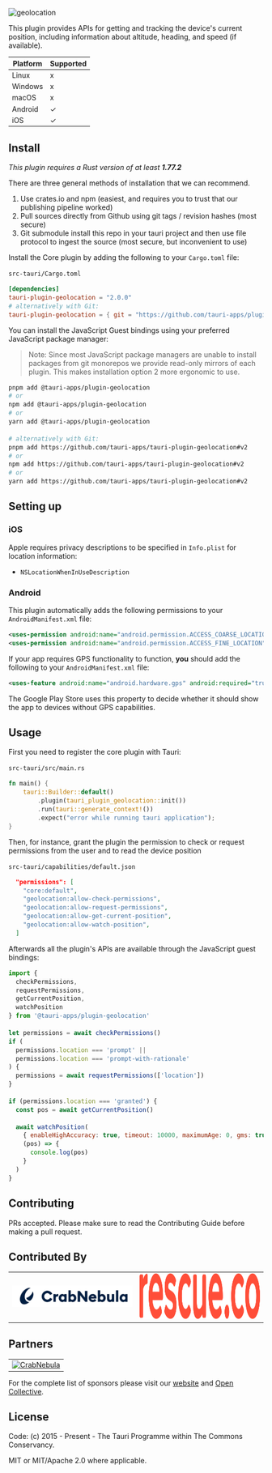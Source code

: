 ![geolocation](https://github.com/tauri-apps/plugins-workspace/raw/v2/plugins/geolocation/banner.png)

This plugin provides APIs for getting and tracking the device's current position, including information about altitude, heading, and speed (if available).

| Platform | Supported |
| -------- | --------- |
| Linux    | x         |
| Windows  | x         |
| macOS    | x         |
| Android  | ✓         |
| iOS      | ✓         |

## Install

_This plugin requires a Rust version of at least **1.77.2**_

There are three general methods of installation that we can recommend.

1. Use crates.io and npm (easiest, and requires you to trust that our publishing pipeline worked)
2. Pull sources directly from Github using git tags / revision hashes (most secure)
3. Git submodule install this repo in your tauri project and then use file protocol to ingest the source (most secure, but inconvenient to use)

Install the Core plugin by adding the following to your `Cargo.toml` file:

`src-tauri/Cargo.toml`

```toml
[dependencies]
tauri-plugin-geolocation = "2.0.0"
# alternatively with Git:
tauri-plugin-geolocation = { git = "https://github.com/tauri-apps/plugins-workspace", branch = "v2" }
```

You can install the JavaScript Guest bindings using your preferred JavaScript package manager:

> Note: Since most JavaScript package managers are unable to install packages from git monorepos we provide read-only mirrors of each plugin. This makes installation option 2 more ergonomic to use.

<!-- Add the branch for installations using git! -->

```sh
pnpm add @tauri-apps/plugin-geolocation
# or
npm add @tauri-apps/plugin-geolocation
# or
yarn add @tauri-apps/plugin-geolocation

# alternatively with Git:
pnpm add https://github.com/tauri-apps/tauri-plugin-geolocation#v2
# or
npm add https://github.com/tauri-apps/tauri-plugin-geolocation#v2
# or
yarn add https://github.com/tauri-apps/tauri-plugin-geolocation#v2
```

## Setting up

### iOS

Apple requires privacy descriptions to be specified in `Info.plist` for location information:

- `NSLocationWhenInUseDescription`

### Android

This plugin automatically adds the following permissions to your `AndroidManifest.xml` file:

```xml
<uses-permission android:name="android.permission.ACCESS_COARSE_LOCATION" />
<uses-permission android:name="android.permission.ACCESS_FINE_LOCATION" />
```

If your app requires GPS functionality to function, **you** should add the following to your `AndroidManifest.xml` file:

```xml
<uses-feature android:name="android.hardware.gps" android:required="true" />
```

The Google Play Store uses this property to decide whether it should show the app to devices without GPS capabilities.

## Usage

First you need to register the core plugin with Tauri:

`src-tauri/src/main.rs`

```rust
fn main() {
    tauri::Builder::default()
        .plugin(tauri_plugin_geolocation::init())
        .run(tauri::generate_context!())
        .expect("error while running tauri application");
}
```

Then, for instance, grant the plugin the permission to check or request permissions from the user and to read the device position

`src-tauri/capabilities/default.json`

```json
  "permissions": [
    "core:default",
    "geolocation:allow-check-permissions",
    "geolocation:allow-request-permissions",
    "geolocation:allow-get-current-position",
    "geolocation:allow-watch-position",
  ]
```

Afterwards all the plugin's APIs are available through the JavaScript guest bindings:

```javascript
import {
  checkPermissions,
  requestPermissions,
  getCurrentPosition,
  watchPosition
} from '@tauri-apps/plugin-geolocation'

let permissions = await checkPermissions()
if (
  permissions.location === 'prompt' ||
  permissions.location === 'prompt-with-rationale'
) {
  permissions = await requestPermissions(['location'])
}

if (permissions.location === 'granted') {
  const pos = await getCurrentPosition()

  await watchPosition(
    { enableHighAccuracy: true, timeout: 10000, maximumAge: 0, gms: true },
    (pos) => {
      console.log(pos)
    }
  )
}
```

## Contributing

PRs accepted. Please make sure to read the Contributing Guide before making a pull request.

## Contributed By

<table>
  <tbody>
    <tr>
      <td align="center" valign="middle">
        <a href="https://crabnebula.dev" target="_blank">
          <img src="contributors/crabnebula.svg" alt="CrabNebula" width="283">
        </a>
      </td>
      <td align="center" valign="middle">
        <a href="https://rescue.co" target="_blank">
            <img src="contributors/rescue.png" alt="Rescue.co" width="283" height="90">
        </a>
      </td>
    </tr>
  </tbody>
</table>

## Partners

<table>
  <tbody>
    <tr>
      <td align="center" valign="middle">
        <a href="https://crabnebula.dev" target="_blank">
          <img src="https://github.com/tauri-apps/plugins-workspace/raw/v2/.github/sponsors/crabnebula.svg" alt="CrabNebula" width="283">
        </a>
      </td>
    </tr>
  </tbody>
</table>

For the complete list of sponsors please visit our [website](https://tauri.app#sponsors) and [Open Collective](https://opencollective.com/tauri).

## License

Code: (c) 2015 - Present - The Tauri Programme within The Commons Conservancy.

MIT or MIT/Apache 2.0 where applicable.
